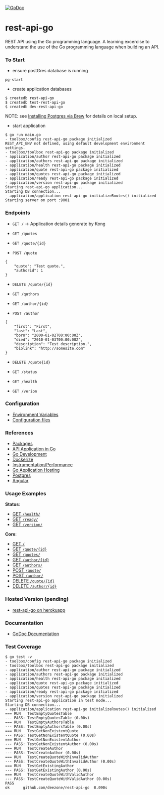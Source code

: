 [![GoDoc](https://godoc.org/github.com/DeeZone/rest-api-go?status.svg)](https://godoc.org/github.com/DeeZone/rest-api-go)

# rest-api-go
REST API using the Go programming language. A learning excercise to understand the use of the Go programming language
when building an API.

### To Start
- ensure postGres database is running
```
pg-start
```

- create application databases
```
$ createdb rest-api-go
$ createdb test-rest-api-go
$ createdb dev-rest-api-go
```
NOTE: see [Installing Postgres via Brew](https://gist.github.com/sgnl/609557ebacd3378f3b72) for details on local setup.

- start application
```
$ go run main.go
- toolbox/config rest-api-go package initialized
REST_API_ENV not defined, using default development environment settings.
- toolbox/toolbox rest-api-go package initialized
- application/author rest-api-go package initialized
- application/authors rest-api-go package initialized
- application/health rest-api-go package initialized
- application/quote rest-api-go package initialized
- application/quotes rest-api-go package initialized
- application/ready rest-api-go package initialized
- application/version rest-api-go package initialized
Starting rest-api-go application...
Starting DB connection...
- application/application rest-api-go initializeRoutes() initialized
Starting server on port :9001
```

### Endpoints
- `GET /` -> Application details generate by Kong

- `GET /quotes`
- `GET /quote/{id}`
- `POST /quote`
```
{
	"quote": "Test quote.",
	"authorid": 1
}
```
- `DELETE /quote/{id}`

- `GET /quthors`
- `GET /author/{id}`
- `POST /author`
```
{
	"first": "First",
	"last": "Last",
	"born": "2000-01-02T00:00:00Z",
	"died": "2010-01-03T00:00:00Z",
	"description": "Test description.",
	"biolink": "http://somesite.com"
}
```
- `DELETE /quote{id}`

- `GET /status`
- `GET /health`
- `GET /verion`

### Configuration
- [Environment Variables](docs/configuration.md)
- [Configuration files](docs/configuration.md)

### References
- [Packages](docs/references.md)
- [API Application in Go](docs/references.md)
- [Go Development](docs/references.md)
- [Dockerize](docs/references.md)
- [Instrumentation/Performance](docs/references.md)
- [Go Application Hosting](docs/references.md)
- [Postgres](docs/references.md)
- [Angular](docs/references.md)

### Usage Examples
**Status**:
- [GET `/health/`](/docs/usage.md)
- [GET `/ready/`](/docs/usage.md)
- [GET `/version/`](/docs/usage.md)

**Core**:
- [GET `/`](/docs/usage.md)
- [GET `/quote/{id}`](/docs/usage.md)
- [GET `/quotes/`](/docs/usage.md)
- [GET `/author/{id}`](/docs/usage.md)
- [GET `/authors/`](/docs/usage.md)
- [POST `/quote/`](/docs/usage.md)
- [POST `/author/`](/docs/usage.md)
- [DELETE `/quote/{id}`](/docs/usage.md)
- [DELETE `/author/{id}`](/docs/usage.md)

### Hosted Version (pending)
- [rest-api-go on herokuapp](https://rest-api-go.herokuapp.com/)

### Documentation
- [GoDoc Documentation](https://godoc.org/github.com/DeeZone/rest-api-go)

### Test Coverage
```
$ go test -v
- toolbox/config rest-api-go package initialized
- toolbox/toolbox rest-api-go package initialized
- application/author rest-api-go package initialized
- application/authors rest-api-go package initialized
- application/health rest-api-go package initialized
- application/quote rest-api-go package initialized
- application/quotes rest-api-go package initialized
- application/ready rest-api-go package initialized
- application/version rest-api-go package initialized
Starting rest-api-go application in test mode...
Starting DB connection...
- application/application rest-api-go initializeRoutes() initialized
=== RUN   TestEmptyQuotesTable
--- PASS: TestEmptyQuotesTable (0.00s)
=== RUN   TestEmptyAuthorsTable
--- PASS: TestEmptyAuthorsTable (0.00s)
=== RUN   TestGetNonExistentQuote
--- PASS: TestGetNonExistentQuote (0.00s)
=== RUN   TestGetNonExistentAuthor
--- PASS: TestGetNonExistentAuthor (0.00s)
=== RUN   TestCreateAuthor
--- PASS: TestCreateAuthor (0.00s)
=== RUN   TestCreateQuoteWithInvalidAuthor
--- PASS: TestCreateQuoteWithInvalidAuthor (0.00s)
=== RUN   TestGetExistingAuthor
--- PASS: TestGetExistingAuthor (0.00s)
=== RUN   TestCreateQuoteWithValidAuthor
--- PASS: TestCreateQuoteWithValidAuthor (0.00s)
PASS
ok  	github.com/deezone/rest-api-go	0.090s
```
